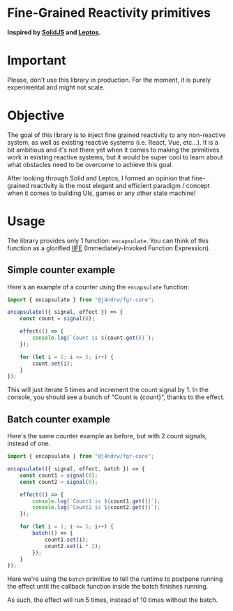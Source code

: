 # Fine-Grained Reactivity primitives

**Inspired by [SolidJS](https://github.com/solidjs/solid) and [Leptos](https://github.com/gbj/leptos).**

# Important

Please, don't use this library in production. For the moment, it is purely experimental and might not scale.

# Objective

The goal of this library is to inject fine grained reactivity to any non-reactive system, as well as existing reactive systems (i.e. React, Vue, etc...). It is a bit ambitious and it's not there yet when it comes to making the primitives work in existing reactive systems, but it would be super cool to learn about what obstacles need to be overcome to achieve this goal.

After looking through Solid and Leptos, I formed an opinion that fine-grained reactivity is the most elegant and efficient paradigm / concept when it comes to building UIs, games or any other state machine!

# Usage

The library provides only 1 function: `encapsulate`. You can think of this function as a glorified [IIFE](https://developer.mozilla.org/en-US/docs/Glossary/IIFE) (Immediately-Invoked Function Expression).

## Simple counter example

Here's an example of a counter using the `encapsulate` function:

```typescript
import { encapsulate } from "@j4ndrw/fgr-core";

encapsulate(({ signal, effect }) => {
    const count = signal(0);

    effect(() => {
        console.log(`Count is ${count.get()}`);
    });

    for (let i = 1; i <= 5; i++) {
        count.set(i);
    }
});
```

This will just iterate 5 times and increment the count signal by 1. In the console, you should see a bunch of "Count is {count}", thanks to the effect.

## Batch counter example

Here's the same counter example as before, but with 2 count signals, instead of one.

```typescript
import { encapsulate } from "@j4ndrw/fgr-core";

encapsulate(({ signal, effect, batch }) => {
    const count1 = signal(0);
    const count2 = signal(0);

    effect(() => {
        console.log(`Count1 is ${count1.get()}`);
        console.log(`Count2 is ${count2.get()}`);
    });

    for (let i = 1; i <= 5; i++) {
        batch(() => {
            count1.set(i);
            count2.set(i * 2);
        });
    }
});
```

Here we're using the `batch` primitive to tell the runtime to postpone running the effect until the callback function inside the batch finishes running.

As such, the effect will run 5 times, instead of 10 times without the batch.